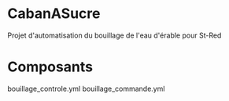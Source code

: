 # CabanASucre

Projet d'automatisation du bouillage de l'eau d'érable pour St-Red

# Composants

bouillage_controle.yml
bouillage_commande.yml

